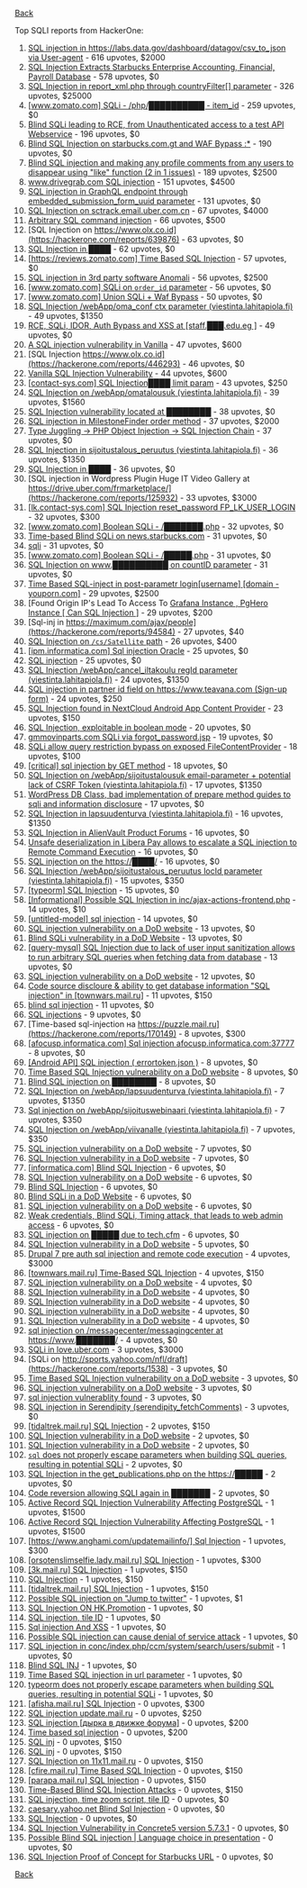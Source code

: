 [Back](../README.md)

Top SQLI reports from HackerOne:

1. [SQL injection in https://labs.data.gov/dashboard/datagov/csv_to_json via User-agent](https://hackerone.com/reports/297478) - 616 upvotes, $2000
2. [SQL Injection Extracts Starbucks Enterprise Accounting, Financial, Payroll Database](https://hackerone.com/reports/531051) - 578 upvotes, $0
3. [SQL Injection in report_xml.php through countryFilter[] parameter](https://hackerone.com/reports/383127) - 326 upvotes, $25000
4. [[www.zomato.com] SQLi - /php/██████████ - item_id](https://hackerone.com/reports/403616) - 259 upvotes, $0
5. [Blind SQLi leading to RCE, from Unauthenticated access to a test API Webservice](https://hackerone.com/reports/592400) - 196 upvotes, $0
6. [Blind SQL Injection on starbucks.com.gt and WAF Bypass :*](https://hackerone.com/reports/549355) - 190 upvotes, $0
7. [Blind SQL injection and making any profile comments from any users to disappear using "like" function (2 in 1 issues)](https://hackerone.com/reports/363815) - 189 upvotes, $2500
8. [www.drivegrab.com SQL injection](https://hackerone.com/reports/273946) - 151 upvotes, $4500
9. [SQL injection in GraphQL endpoint through embedded_submission_form_uuid parameter](https://hackerone.com/reports/435066) - 131 upvotes, $0
10. [SQL Injection on sctrack.email.uber.com.cn](https://hackerone.com/reports/150156) - 67 upvotes, $4000
11. [Arbitrary SQL command injection](https://hackerone.com/reports/508487) - 66 upvotes, $500
12. [SQL Injection on https://www.olx.co.id](https://hackerone.com/reports/639876) - 63 upvotes, $0
13. [SQL Injection in ████](https://hackerone.com/reports/419017) - 62 upvotes, $0
14. [[https://reviews.zomato.com] Time Based SQL Injection](https://hackerone.com/reports/300176) - 57 upvotes, $0
15. [SQL injection in 3rd party software Anomali](https://hackerone.com/reports/206872) - 56 upvotes, $2500
16. [[www.zomato.com] SQLi on `order_id` parameter](https://hackerone.com/reports/358669) - 56 upvotes, $0
17. [[www.zomato.com] Union SQLi + Waf Bypass](https://hackerone.com/reports/258582) - 50 upvotes, $0
18. [SQL Injection /webApp/oma_conf ctx parameter (viestinta.lahitapiola.fi)](https://hackerone.com/reports/181803) - 49 upvotes, $1350
19. [RCE, SQLi, IDOR, Auth Bypass and XSS at [staff.███.edu.eg ]](https://hackerone.com/reports/404874) - 49 upvotes, $0
20. [A SQL injection vulnerability in Vanilla](https://hackerone.com/reports/358570) - 47 upvotes, $600
21. [SQL Injection https://www.olx.co.id](https://hackerone.com/reports/446293) - 46 upvotes, $0
22. [Vanilla SQL Injection Vulnerability](https://hackerone.com/reports/353784) - 44 upvotes, $600
23. [[contact-sys.com] SQL Injection████ limit param](https://hackerone.com/reports/164945) - 43 upvotes, $250
24. [SQL Injection on /webApp/omatalousuk (viestinta.lahitapiola.fi)](https://hackerone.com/reports/179751) - 39 upvotes, $1560
25. [SQL Injection vulnerability located at ████████](https://hackerone.com/reports/384397) - 38 upvotes, $0
26. [SQL injection in MilestoneFinder order method](https://hackerone.com/reports/298176) - 37 upvotes, $2000
27. [Type Juggling -\> PHP Object Injection -\> SQL Injection Chain](https://hackerone.com/reports/202774) - 37 upvotes, $0
28. [SQL Injection in sijoitustalous_peruutus (viestinta.lahitapiola.fi)](https://hackerone.com/reports/190434) - 36 upvotes, $1350
29. [SQL Injection in ████](https://hackerone.com/reports/519631) - 36 upvotes, $0
30. [SQL injection in Wordpress Plugin Huge IT Video Gallery at https://drive.uber.com/frmarketplace/](https://hackerone.com/reports/125932) - 33 upvotes, $3000
31. [[lk.contact-sys.com] SQL Injection reset_password FP_LK_USER_LOGIN](https://hackerone.com/reports/164684) - 32 upvotes, $300
32. [[www.zomato.com] Boolean SQLi - /███████.php](https://hackerone.com/reports/301257) - 32 upvotes, $0
33. [Time-based Blind SQLi on news.starbucks.com](https://hackerone.com/reports/198292) - 31 upvotes, $0
34. [sqli](https://hackerone.com/reports/207695) - 31 upvotes, $0
35. [[www.zomato.com] Boolean SQLi - /█████.php](https://hackerone.com/reports/297534) - 31 upvotes, $0
36. [SQL Injection on www.██████████ on countID parameter](https://hackerone.com/reports/390879) - 31 upvotes, $0
37. [Time Based SQL-inject in post-parametr login[username] [domain - youporn.com]](https://hackerone.com/reports/203935) - 29 upvotes, $2500
38. [Found Origin IP's Lead To Access To [ Grafana Instance , PgHero Instance [ Can SQL Injection ]](https://hackerone.com/reports/687908) - 29 upvotes, $200
39. [Sql-inj in https://maximum.com/ajax/people](https://hackerone.com/reports/94584) - 27 upvotes, $40
40. [SQL Injection on `/cs/Satellite` path](https://hackerone.com/reports/164739) - 26 upvotes, $400
41. [[ipm.informatica.com] Sql injection Oracle](https://hackerone.com/reports/178057) - 25 upvotes, $0
42. [SQL injection](https://hackerone.com/reports/311922) - 25 upvotes, $0
43. [SQL Injection /webApp/cancel_iltakoulu regId parameter (viestinta.lahitapiola.fi)](https://hackerone.com/reports/200818) - 24 upvotes, $1350
44. [SQL injection in partner id field on https://www.teavana.com (Sign-up form)](https://hackerone.com/reports/269279) - 24 upvotes, $250
45. [SQL Injection found in NextCloud Android App Content Provider](https://hackerone.com/reports/291764) - 23 upvotes, $150
46. [SQL Injection, exploitable in boolean mode](https://hackerone.com/reports/246412) - 20 upvotes, $0
47. [gmmovinparts.com SQLi via forgot_password.jsp](https://hackerone.com/reports/109395) - 19 upvotes, $0
48. [SQLi allow query restriction bypass on exposed FileContentProvider](https://hackerone.com/reports/518669) - 18 upvotes, $100
49. [[critical] sql injection by GET method](https://hackerone.com/reports/319279) - 18 upvotes, $0
50. [SQL Injection on /webApp/sijoitustalousuk email-parameter + potential lack of CSRF Token (viestinta.lahitapiola.fi)](https://hackerone.com/reports/191601) - 17 upvotes, $1350
51. [WordPress DB Class, bad implementation of prepare method guides to sqli and information disclosure](https://hackerone.com/reports/179920) - 17 upvotes, $0
52. [SQL Injection in lapsuudenturva (viestinta.lahitapiola.fi)](https://hackerone.com/reports/191146) - 16 upvotes, $1350
53. [SQL Injection in AlienVault Product Forums](https://hackerone.com/reports/285478) - 16 upvotes, $0
54. [Unsafe deserialization in Libera Pay allows to escalate a SQL injection to Remote Command Execution](https://hackerone.com/reports/361341) - 16 upvotes, $0
55. [SQL injection on the https://████/](https://hackerone.com/reports/488795) - 16 upvotes, $0
56. [SQL Injection /webApp/sijoitustalous_peruutus locId parameter (viestinta.lahitapiola.fi)](https://hackerone.com/reports/181826) - 15 upvotes, $350
57. [[typeorm] SQL Injection](https://hackerone.com/reports/506654) - 15 upvotes, $0
58. [[Informational] Possible SQL Injection in inc/ajax-actions-frontend.php](https://hackerone.com/reports/310280) - 14 upvotes, $10
59. [[untitled-model] sql injection](https://hackerone.com/reports/507222) - 14 upvotes, $0
60. [SQL injection vulnerability on a DoD website](https://hackerone.com/reports/200623) - 13 upvotes, $0
61. [Blind SQLi vulnerability in a DoD Website](https://hackerone.com/reports/213239) - 13 upvotes, $0
62. [[query-mysql] SQL Injection due to lack of user input sanitization allows to run arbitrary SQL queries when fetching data from database](https://hackerone.com/reports/311244) - 13 upvotes, $0
63. [SQL injection vulnerability on a DoD website](https://hackerone.com/reports/189332) - 12 upvotes, $0
64. [Code source discloure & ability to get database information "SQL injection" in [townwars.mail.ru]](https://hackerone.com/reports/141329) - 11 upvotes, $150
65. [blind sql injection](https://hackerone.com/reports/374027) - 11 upvotes, $0
66. [SQL injections](https://hackerone.com/reports/272506) - 9 upvotes, $0
67. [Time-based sql-injection на https://puzzle.mail.ru](https://hackerone.com/reports/170149) - 8 upvotes, $300
68. [[afocusp.informatica.com] Sql injection afocusp.informatica.com:37777](https://hackerone.com/reports/178632) - 8 upvotes, $0
69. [[Android API] SQL injection ( errortoken.json )](https://hackerone.com/reports/204050) - 8 upvotes, $0
70. [Time Based SQL Injection vulnerability on a DoD website](https://hackerone.com/reports/189851) - 8 upvotes, $0
71. [Blind SQL injection on ████████](https://hackerone.com/reports/313037) - 8 upvotes, $0
72. [SQL Injection on /webApp/lapsuudenturva (viestinta.lahitapiola.fi)](https://hackerone.com/reports/200214) - 7 upvotes, $1350
73. [Sql injection on /webApp/sijoituswebinaari (viestinta.lahitapiola.fi)](https://hackerone.com/reports/200212) - 7 upvotes, $350
74. [SQL Injection on /webApp/viivanalle (viestinta.lahitapiola.fi)](https://hackerone.com/reports/200210) - 7 upvotes, $350
75. [SQL injection vulnerability on a DoD website](https://hackerone.com/reports/193936) - 7 upvotes, $0
76. [SQL Injection vulnerability in a DoD website](https://hackerone.com/reports/216699) - 7 upvotes, $0
77. [[informatica.com] Blind SQL Injection](https://hackerone.com/reports/117073) - 6 upvotes, $0
78. [SQL Injection vulnerability on a DoD website](https://hackerone.com/reports/186156) - 6 upvotes, $0
79. [Blind SQL Injection](https://hackerone.com/reports/221757) - 6 upvotes, $0
80. [Blind SQLi in a DoD Website](https://hackerone.com/reports/196300) - 6 upvotes, $0
81. [SQL injection vulnerability on a DoD website](https://hackerone.com/reports/189069) - 6 upvotes, $0
82. [Weak credentials, Blind SQLi, Timing attack, that leads to web admin access](https://hackerone.com/reports/514584) - 6 upvotes, $0
83. [SQL injection on █████ due to tech.cfm](https://hackerone.com/reports/310031) - 6 upvotes, $0
84. [SQL Injection vulnerability in a DoD website](https://hackerone.com/reports/201512) - 5 upvotes, $0
85. [Drupal 7 pre auth sql injection and remote code execution](https://hackerone.com/reports/31756) - 4 upvotes, $3000
86. [[townwars.mail.ru] Time-Based SQL Injection](https://hackerone.com/reports/144674) - 4 upvotes, $150
87. [SQL injection vulnerability on a DoD website](https://hackerone.com/reports/193436) - 4 upvotes, $0
88. [SQL Injection vulnerability in a DoD website](https://hackerone.com/reports/192079) - 4 upvotes, $0
89. [SQL Injection vulnerability in a DoD website](https://hackerone.com/reports/192110) - 4 upvotes, $0
90. [SQL injection vulnerability in a DoD website](https://hackerone.com/reports/195051) - 4 upvotes, $0
91. [SQL Injection vulnerability in a DoD website](https://hackerone.com/reports/227587) - 4 upvotes, $0
92. [sql injection on /messagecenter/messagingcenter at https://www.███████/](https://hackerone.com/reports/381758) - 4 upvotes, $0
93. [SQLi in love.uber.com](https://hackerone.com/reports/125181) - 3 upvotes, $3000
94. [SQLi on http://sports.yahoo.com/nfl/draft](https://hackerone.com/reports/1538) - 3 upvotes, $0
95. [Time Based SQL Injection vulnerability on a DoD website](https://hackerone.com/reports/188929) - 3 upvotes, $0
96. [SQL injection vulnerability on a DoD website](https://hackerone.com/reports/202619) - 3 upvotes, $0
97. [sql injection vulnerablity found](https://hackerone.com/reports/211988) - 3 upvotes, $0
98. [SQL injection in Serendipity (serendipity_fetchComments)](https://hackerone.com/reports/374748) - 3 upvotes, $0
99. [[tidaltrek.mail.ru] SQL Injection](https://hackerone.com/reports/142479) - 2 upvotes, $150
100. [SQL Injection vulnerability in a DoD website](https://hackerone.com/reports/226211) - 2 upvotes, $0
101. [SQL Injection vulnerability in a DoD website](https://hackerone.com/reports/197754) - 2 upvotes, $0
102. [`sql` does not properly escape parameters when building SQL queries, resulting in potential SQLi](https://hackerone.com/reports/319465) - 2 upvotes, $0
103. [SQL Injection in the get_publications.php on the https://█████](https://hackerone.com/reports/489483) - 2 upvotes, $0
104. [Code reversion allowing SQLI again in ███████](https://hackerone.com/reports/348047) - 2 upvotes, $0
105. [Active Record SQL Injection Vulnerability Affecting PostgreSQL](https://hackerone.com/reports/28449) - 1 upvotes, $1500
106. [Active Record SQL Injection Vulnerability Affecting PostgreSQL](https://hackerone.com/reports/28450) - 1 upvotes, $1500
107. [[https://www.anghami.com/updatemailinfo/] Sql Injection](https://hackerone.com/reports/86468) - 1 upvotes, $300
108. [[orsotenslimselfie.lady.mail.ru] SQL Injection](https://hackerone.com/reports/115291) - 1 upvotes, $300
109. [[3k.mail.ru] SQL Injection](https://hackerone.com/reports/116508) - 1 upvotes, $150
110. [SQL Injection](https://hackerone.com/reports/137956) - 1 upvotes, $150
111. [[tidaltrek.mail.ru] SQL Injection](https://hackerone.com/reports/140899) - 1 upvotes, $150
112. [Possible SQL injection on "Jump to twitter"](https://hackerone.com/reports/81701) - 1 upvotes, $1
113. [SQL Injection ON HK.Promotion](https://hackerone.com/reports/3039) - 1 upvotes, $0
114. [SQL injection, tile ID](https://hackerone.com/reports/17225) - 1 upvotes, $0
115. [Sql injection And XSS](https://hackerone.com/reports/31023) - 1 upvotes, $0
116. [Possible SQL injection can cause denial of service attack](https://hackerone.com/reports/123660) - 1 upvotes, $0
117. [SQL injection in conc/index.php/ccm/system/search/users/submit](https://hackerone.com/reports/38778) - 1 upvotes, $0
118. [Blind SQL INJ](https://hackerone.com/reports/115304) - 1 upvotes, $0
119. [Time Based SQL injection in url parameter](https://hackerone.com/reports/144359) - 1 upvotes, $0
120. [typeorm does not properly escape parameters when building SQL queries, resulting in potential SQLi](https://hackerone.com/reports/319458) - 1 upvotes, $0
121. [[afisha.mail.ru] SQL Injection](https://hackerone.com/reports/112555) - 0 upvotes, $300
122. [SQL injection update.mail.ru](https://hackerone.com/reports/11861) - 0 upvotes, $250
123. [SQL injection [дырка в движке форума]](https://hackerone.com/reports/9919) - 0 upvotes, $200
124. [Time based sql injection](https://hackerone.com/reports/9921) - 0 upvotes, $200
125. [SQL inj](https://hackerone.com/reports/10037) - 0 upvotes, $150
126. [SQL inj](https://hackerone.com/reports/10468) - 0 upvotes, $150
127. [SQL Injection on 11x11.mail.ru](https://hackerone.com/reports/15762) - 0 upvotes, $150
128. [[cfire.mail.ru] Time Based SQL Injection](https://hackerone.com/reports/107780) - 0 upvotes, $150
129. [[parapa.mail.ru] SQL Injection](https://hackerone.com/reports/109212) - 0 upvotes, $150
130. [Time-Based Blind SQL Injection Attacks](https://hackerone.com/reports/78443) - 0 upvotes, $150
131. [SQL injection, time zoom script, tile ID](https://hackerone.com/reports/17227) - 0 upvotes, $0
132. [caesary.yahoo.net Blind Sql Injection](https://hackerone.com/reports/21899) - 0 upvotes, $0
133. [SQL Injection](https://hackerone.com/reports/23014) - 0 upvotes, $0
134. [SQL Injection Vulnerability in Concrete5 version 5.7.3.1](https://hackerone.com/reports/59664) - 0 upvotes, $0
135. [Possible Blind SQL injection | Language choice in presentation](https://hackerone.com/reports/131047) - 0 upvotes, $0
136. [SQL Injection Proof of Concept for Starbucks URL](https://hackerone.com/reports/360539) - 0 upvotes, $0


[Back](../README.md)